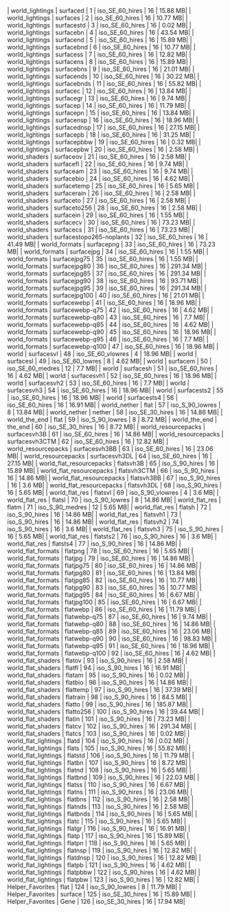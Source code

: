 | world_lightings | surfaced | 1 | iso_SE_60_hires | 16 | 15.88 MB|
| world_lightings | surfaces | 2 | iso_SE_60_hires | 16 | 10.77 MB|
| world_lightings | surfacestd | 3 | iso_SE_60_hires | 16 | 0.02 MB|
| world_lightings | surfacebn | 4 | iso_SE_60_hires | 16 | 43.54 MB|
| world_lightings | surfacend | 5 | iso_SE_60_hires | 16 | 15.89 MB|
| world_lightings | surfacebnd | 6 | iso_SE_60_hires | 16 | 10.77 MB|
| world_lightings | surfacess | 7 | iso_SE_60_hires | 16 | 12.82 MB|
| world_lightings | surfacens | 8 | iso_SE_60_hires | 16 | 15.89 MB|
| world_lightings | surfacebns | 9 | iso_SE_60_hires | 16 | 21.01 MB|
| world_lightings | surfacends | 10 | iso_SE_60_hires | 16 | 30.22 MB|
| world_lightings | surfacebnds | 11 | iso_SE_60_hires | 16 | 55.82 MB|
| world_lightings | surfacec | 12 | iso_SE_60_hires | 16 | 13.84 MB|
| world_lightings | surfacegr | 13 | iso_SE_60_hires | 16 | 9.74 MB|
| world_lightings | surfacep | 14 | iso_SE_60_hires | 16 | 11.79 MB|
| world_lightings | surfacepn | 15 | iso_SE_60_hires | 16 | 13.84 MB|
| world_lightings | surfacensp | 16 | iso_SE_60_hires | 16 | 18.96 MB|
| world_lightings | surfacednsp | 17 | iso_SE_60_hires | 16 | 27.15 MB|
| world_lightings | surfacepb | 18 | iso_SE_60_hires | 16 | 31.25 MB|
| world_lightings | surfacepbbw | 19 | iso_SE_60_hires | 16 | 0.32 MB|
| world_lightings | surfacepbw | 20 | iso_SE_60_hires | 16 | 2.58 MB|
| world_shaders | surfaceov | 21 | iso_SE_60_hires | 16 | 2.58 MB|
| world_shaders | surfacefl | 22 | iso_SE_60_hires | 16 | 9.74 MB|
| world_shaders | surfaceam | 23 | iso_SE_60_hires | 16 | 9.74 MB|
| world_shaders | surfacebio | 24 | iso_SE_60_hires | 16 | 4.62 MB|
| world_shaders | surfacetemp | 25 | iso_SE_60_hires | 16 | 5.65 MB|
| world_shaders | surfacerain | 26 | iso_SE_60_hires | 16 | 2.58 MB|
| world_shaders | surfaceto | 27 | iso_SE_60_hires | 16 | 2.58 MB|
| world_shaders | surfaceto256 | 28 | iso_SE_60_hires | 16 | 2.58 MB|
| world_shaders | surfacein | 29 | iso_SE_60_hires | 16 | 1.55 MB|
| world_shaders | surfacecv | 30 | iso_SE_60_hires | 16 | 73.23 MB|
| world_shaders | surfacecs | 31 | iso_SE_60_hires | 16 | 73.23 MB|
| world_shaders | surfacestopo265-noplants | 32 | iso_SE_60_hires | 16 | 41.49 MB|
| world_formats | surfacepng | 33 | iso_SE_60_hires | 16 | 73.23 MB|
| world_formats | surfacejpg | 34 | iso_SE_60_hires | 16 | 1.55 MB|
| world_formats | surfacejpg75 | 35 | iso_SE_60_hires | 16 | 1.55 MB|
| world_formats | surfacejpg80 | 36 | iso_SE_60_hires | 16 | 291.34 MB|
| world_formats | surfacejpg85 | 37 | iso_SE_60_hires | 16 | 291.34 MB|
| world_formats | surfacejpg90 | 38 | iso_SE_60_hires | 16 | 93.71 MB|
| world_formats | surfacejpg95 | 39 | iso_SE_60_hires | 16 | 291.34 MB|
| world_formats | surfacejpg100 | 40 | iso_SE_60_hires | 16 | 21.01 MB|
| world_formats | surfacewebp | 41 | iso_SE_60_hires | 16 | 18.96 MB|
| world_formats | surfacewebp-q75 | 42 | iso_SE_60_hires | 16 | 4.62 MB|
| world_formats | surfacewebp-q80 | 43 | iso_SE_60_hires | 16 | 7.7 MB|
| world_formats | surfacewebp-q85 | 44 | iso_SE_60_hires | 16 | 4.62 MB|
| world_formats | surfacewebp-q90 | 45 | iso_SE_60_hires | 16 | 18.96 MB|
| world_formats | surfacewebp-q95 | 46 | iso_SE_60_hires | 16 | 7.7 MB|
| world_formats | surfacewebp-q100 | 47 | iso_SE_60_hires | 16 | 18.96 MB|
| world | surfacesvl | 48 | iso_SE_60_vlowres | 4 | 18.96 MB|
| world | surfacesl | 49 | iso_SE_60_lowres | 8 | 4.62 MB|
| world | surfacem | 50 | iso_SE_60_medres | 12 | 7.7 MB|
| world | surfacesh | 51 | iso_SE_60_hires | 16 | 4.62 MB|
| world | surfacesvh1 | 52 | iso_SE_60_hires | 16 | 18.96 MB|
| world | surfacesvh2 | 53 | iso_SE_60_hires | 16 | 7.7 MB|
| world | surfacesvh3 | 54 | iso_SE_60_hires | 16 | 18.96 MB|
| world | surfacests2 | 55 | iso_SE_60_hires | 16 | 18.96 MB|
| world | surfacests4 | 56 | iso_SE_60_hires | 16 | 16.91 MB|
| world_nether | flat | 57 | iso_S_90_lowres | 8 | 13.84 MB|
| world_nether | nether | 58 | iso_SE_30_hires | 16 | 14.86 MB|
| world_the_end | flat | 59 | iso_S_90_lowres | 8 | 8.72 MB|
| world_the_end | the_end | 60 | iso_SE_30_hires | 16 | 8.72 MB|
| world_resourcepacks | surfacesvh3B | 61 | iso_SE_60_hires | 16 | 14.86 MB|
| world_resourcepacks | surfacesvh3CTM | 62 | iso_SE_60_hires | 16 | 12.82 MB|
| world_resourcepacks | surfacesvh3BB | 63 | iso_SE_60_hires | 16 | 23.06 MB|
| world_resourcepacks | surfacesvh3DL | 64 | iso_SE_60_hires | 16 | 27.15 MB|
| world_flat_resourcepacks | flatsvh3B | 65 | iso_S_90_hires | 16 | 15.89 MB|
| world_flat_resourcepacks | flatsvh3CTM | 66 | iso_S_90_hires | 16 | 14.86 MB|
| world_flat_resourcepacks | flatsvh3BB | 67 | iso_S_90_hires | 16 | 3.6 MB|
| world_flat_resourcepacks | flatsvh3DL | 68 | iso_S_90_hires | 16 | 5.65 MB|
| world_flat_res | flatsvl | 69 | iso_S_90_vlowres | 4 | 3.6 MB|
| world_flat_res | flatsl | 70 | iso_S_90_lowres | 8 | 14.86 MB|
| world_flat_res | flatm | 71 | iso_S_90_medres | 12 | 5.65 MB|
| world_flat_res | flatsh | 72 | iso_S_90_hires | 16 | 14.86 MB|
| world_flat_res | flatsvh1 | 73 | iso_S_90_hires | 16 | 14.86 MB|
| world_flat_res | flatsvh2 | 74 | iso_S_90_hires | 16 | 3.6 MB|
| world_flat_res | flatsvh3 | 75 | iso_S_90_hires | 16 | 5.65 MB|
| world_flat_res | flatsts2 | 76 | iso_S_90_hires | 16 | 3.6 MB|
| world_flat_res | flatsts4 | 77 | iso_S_90_hires | 16 | 14.86 MB|
| world_flat_formats | flatpng | 78 | iso_SE_60_hires | 16 | 5.65 MB|
| world_flat_formats | flatjpg | 79 | iso_SE_60_hires | 16 | 14.86 MB|
| world_flat_formats | flatjpg75 | 80 | iso_SE_60_hires | 16 | 14.86 MB|
| world_flat_formats | flatjpg80 | 81 | iso_SE_60_hires | 16 | 13.84 MB|
| world_flat_formats | flatjpg85 | 82 | iso_SE_60_hires | 16 | 10.77 MB|
| world_flat_formats | flatjpg90 | 83 | iso_SE_60_hires | 16 | 10.77 MB|
| world_flat_formats | flatjpg95 | 84 | iso_SE_60_hires | 16 | 6.67 MB|
| world_flat_formats | flatjpg100 | 85 | iso_SE_60_hires | 16 | 6.67 MB|
| world_flat_formats | flatwebp | 86 | iso_SE_60_hires | 16 | 11.79 MB|
| world_flat_formats | flatwebp-q75 | 87 | iso_SE_60_hires | 16 | 9.74 MB|
| world_flat_formats | flatwebp-q80 | 88 | iso_SE_60_hires | 16 | 14.86 MB|
| world_flat_formats | flatwebp-q85 | 89 | iso_SE_60_hires | 16 | 23.06 MB|
| world_flat_formats | flatwebp-q90 | 90 | iso_SE_60_hires | 16 | 98.83 MB|
| world_flat_formats | flatwebp-q95 | 91 | iso_SE_60_hires | 16 | 18.96 MB|
| world_flat_formats | flatwebp-q100 | 92 | iso_SE_60_hires | 16 | 4.62 MB|
| world_flat_shaders | flatov | 93 | iso_S_90_hires | 16 | 2.58 MB|
| world_flat_shaders | flatfl | 94 | iso_S_90_hires | 16 | 16.91 MB|
| world_flat_shaders | flatam | 95 | iso_S_90_hires | 16 | 0.02 MB|
| world_flat_shaders | flatbio | 96 | iso_S_90_hires | 16 | 14.86 MB|
| world_flat_shaders | flattemp | 97 | iso_S_90_hires | 16 | 37.39 MB|
| world_flat_shaders | flatrain | 98 | iso_S_90_hires | 16 | 84.5 MB|
| world_flat_shaders | flatto | 99 | iso_S_90_hires | 16 | 185.87 MB|
| world_flat_shaders | flatto256 | 100 | iso_S_90_hires | 16 | 39.44 MB|
| world_flat_shaders | flatin | 101 | iso_S_90_hires | 16 | 73.23 MB|
| world_flat_shaders | flatcv | 102 | iso_S_90_hires | 16 | 291.34 MB|
| world_flat_shaders | flatcs | 103 | iso_S_90_hires | 16 | 0.02 MB|
| world_flat_lightings | flatd | 104 | iso_S_90_hires | 16 | 0.02 MB|
| world_flat_lightings | flats | 105 | iso_S_90_hires | 16 | 55.82 MB|
| world_flat_lightings | flatstd | 106 | iso_S_90_hires | 16 | 11.79 MB|
| world_flat_lightings | flatbn | 107 | iso_S_90_hires | 16 | 8.72 MB|
| world_flat_lightings | flatnd | 108 | iso_S_90_hires | 16 | 5.65 MB|
| world_flat_lightings | flatbnd | 109 | iso_S_90_hires | 16 | 22.03 MB|
| world_flat_lightings | flatss | 110 | iso_S_90_hires | 16 | 6.67 MB|
| world_flat_lightings | flatns | 111 | iso_S_90_hires | 16 | 23.06 MB|
| world_flat_lightings | flatbns | 112 | iso_S_90_hires | 16 | 2.58 MB|
| world_flat_lightings | flatnds | 113 | iso_S_90_hires | 16 | 2.58 MB|
| world_flat_lightings | flatbnds | 114 | iso_S_90_hires | 16 | 5.65 MB|
| world_flat_lightings | flatc | 115 | iso_S_90_hires | 16 | 5.65 MB|
| world_flat_lightings | flatgr | 116 | iso_S_90_hires | 16 | 16.91 MB|
| world_flat_lightings | flatp | 117 | iso_S_90_hires | 16 | 15.89 MB|
| world_flat_lightings | flatpn | 118 | iso_S_90_hires | 16 | 5.65 MB|
| world_flat_lightings | flatnsp | 119 | iso_S_90_hires | 16 | 12.82 MB|
| world_flat_lightings | flatdnsp | 120 | iso_S_90_hires | 16 | 12.82 MB|
| world_flat_lightings | flatpb | 121 | iso_S_90_hires | 16 | 4.62 MB|
| world_flat_lightings | flatpbbw | 122 | iso_S_90_hires | 16 | 4.62 MB|
| world_flat_lightings | flatpbw | 123 | iso_S_90_hires | 16 | 12.82 MB|
| Helper_Favorites | flat | 124 | iso_S_90_lowres | 8 | 11.79 MB|
| Helper_Favorites | surface | 125 | iso_SE_30_hires | 16 | 15.89 MB|
| Helper_Favorites | Gene | 126 | iso_SE_30_hires | 16 | 17.94 MB|
